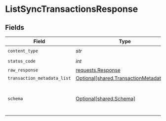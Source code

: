# ListSyncTransactionsResponse


## Fields

| Field                                                                                      | Type                                                                                       | Required                                                                                   | Description                                                                                |
| ------------------------------------------------------------------------------------------ | ------------------------------------------------------------------------------------------ | ------------------------------------------------------------------------------------------ | ------------------------------------------------------------------------------------------ |
| `content_type`                                                                             | *str*                                                                                      | :heavy_check_mark:                                                                         | N/A                                                                                        |
| `status_code`                                                                              | *int*                                                                                      | :heavy_check_mark:                                                                         | N/A                                                                                        |
| `raw_response`                                                                             | [requests.Response](https://requests.readthedocs.io/en/latest/api/#requests.Response)      | :heavy_minus_sign:                                                                         | N/A                                                                                        |
| `transaction_metadata_list`                                                                | [Optional[shared.TransactionMetadataList]](../../models/shared/transactionmetadatalist.md) | :heavy_minus_sign:                                                                         | Success                                                                                    |
| `schema`                                                                                   | [Optional[shared.Schema]](../../models/shared/schema.md)                                   | :heavy_minus_sign:                                                                         | Your API request was not properly authorized.                                              |